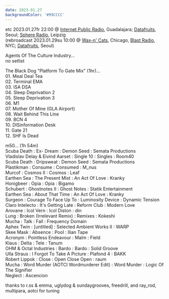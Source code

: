 ```yaml
---
date: 2023.01.27
backgroundColor: '#99CCCC'
---
```


etc 2023.01.27fr 22:00 @ [Internet Public Radio](http://www.internetpublicradio.live/), Guadalajara; [Datafruits](http://www.datafruits.fm/), Seoul; [Sphere Radio](http://www.sphere-radio.net/), Leipzig  
(rebroadcast 2023.01.29su 10:00 @ [Wax-n' Cats](http://www.twitch.tv/waxncats), Chicago, [Blast Radio](https://blastradio.com/kimochisound), NYC; [Datafruits](http://www.datafruits.fm/), Seoul)  

Agents Of The Culture Industry...  
no setlist  

The Black Dog "Platform To Gate Mix" (1hr)...  
01\. Meal Deal Tea  
02\. Terminal EMA  
03\. ISA DSA  
04\. Sleep Deprivation 2  
05\. Sleep Deprivation 3  
06\. M1  
07\. Mother Of Mine (GLA Airport)  
08\. Wait Behind This Line  
09\. BCN 4  
10\. DISinformation Desk  
11\. Gate 21  
12\. SHF Is Dead  

m50... (1h 54m)  
Scuba Death : Ex- Dream : Demon Seed : Semata Productions  
Vladislav Delay & Eivind Aarset : Single 10 : Singles : Room40  
Scuba Death : Dripsweat : Demon Seed : Semata Productions  
Plastikman : Consume : Consumed : M\_nus  
Murcof : Cosmos II : Cosmos : Leaf  
Earthen Sea : The Present Mist : An Act Of Love : Kranky  
Honigbeer : Opia : Opia : Bigamo  
Schubert : Ghostnotes II : Ghost Notes : Statik Entertainment  
Earthen Sea : About That Time : An Act Of Love : Kranky  
Surgeon : Courage To Face Up To : Luminosity Device : Dynamic Tension  
Claro Intelecto : It's Getting Late : Reform Club : Modern Love  
Arovane : Icol Vern : Icol Diston : din  
Lung : Broken (Irrelevant Remix) : Remixes : Kokeshi  
Mucha : Talk : Fall : Frequency Domain  
Aphex Twin : \[untitled\] : Selected Ambient Works II : WARP  
Skee Mask : Absence : Pool : Ilian Tape  
Acronym : Pointless Endeavour : Malm : Field  
Klaus : Delta : Tele : Tanum  
OHM & Octal Industries : Bardo : Bardo : Solid Groove  
Ulla Straus : I Forgot To Take A Picture : Plafond 4 : BAKK  
Robert Lippok : Close : Open Close Open : raum  
Mucha : Word Murder (AOTCI Wordmurderer Edit) : Word Murder : Logic Of The Signifier  
Neglect : Ascencion  

thanks to r.ss & emma, uglydog & sundaygrooves, freedrill, and ray\_rod, multipara, aotci for tuning